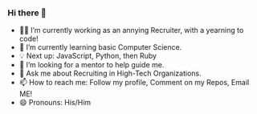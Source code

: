 ### Hi there 👋

- 🕵🏻 I’m currently working as an annying Recruiter, with a yearning to code!
- 🌱 I’m currently learning basic Computer Science.
- 💡 Next up: JavaScript, Python, then Ruby
- 🧠 I’m looking for a mentor to help guide me. 
- 💬 Ask me about Recruiting in High-Tech Organizations. 
- 📫 How to reach me: Follow my profile, Comment on my Repos, Email ME!
- 😄 Pronouns: His/Him
